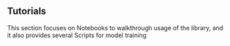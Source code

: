 <h2> Tutorials </h2>
<p> This section focuses on Notebooks to walkthrough usage of the library, and it also provides several Scripts for model training  